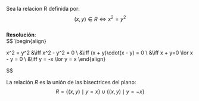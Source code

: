 Sea la relacion R definida por:  
$$(x, y) \in R \Leftrightarrow x^2 = y^2$$  
**Resolución**:  
$$
\begin{align}

x^2 = y^2 &\iff x^2 - y^2 = 0 \\ 
&\iff (x + y)\cdot(x - y) = 0 \\
&\iff x + y=0 \lor x - y = 0 \\
&\iff y = -x \lor y = x
\end{align}

$$

La relación $R$ es la unión de las bisectrices del plano:  
$$R = \{(x, y) \mid y = x\} \cup \{(x, y) \mid y = -x\}$$  
